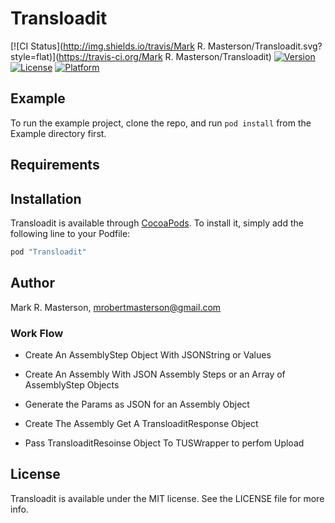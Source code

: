 # Transloadit

[![CI Status](http://img.shields.io/travis/Mark R. Masterson/Transloadit.svg?style=flat)](https://travis-ci.org/Mark R. Masterson/Transloadit)
[![Version](https://img.shields.io/cocoapods/v/Transloadit.svg?style=flat)](http://cocoapods.org/pods/Transloadit)
[![License](https://img.shields.io/cocoapods/l/Transloadit.svg?style=flat)](http://cocoapods.org/pods/Transloadit)
[![Platform](https://img.shields.io/cocoapods/p/Transloadit.svg?style=flat)](http://cocoapods.org/pods/Transloadit)

## Example

To run the example project, clone the repo, and run `pod install` from the Example directory first.

## Requirements

## Installation

Transloadit is available through [CocoaPods](http://cocoapods.org). To install
it, simply add the following line to your Podfile:

```ruby
pod "Transloadit"
```

## Author

Mark R. Masterson, mrobertmasterson@gmail.com

### Work Flow

* Create An AssemblyStep Object With JSONString or Values
* Create An Assembly With JSON Assembly Steps or an Array of AssemblyStep Objects
* Generate the Params as JSON for an Assembly Object 
* Create The Assembly Get A TransloaditResponse Object

* Pass TransloaditResoinse Object To TUSWrapper to perfom Upload





## License

Transloadit is available under the MIT license. See the LICENSE file for more info.
